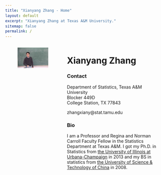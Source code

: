 ```yaml
---
title: "Xianyang Zhang - Home"
layout: default
excerpt: "Xianyang Zhang at Texas A&M University."
sitemap: false
permalink: /
---
```


<div markdown="0" class="hero-body">
  <div class="container">
    <div class="columns is-5 is-variable">
      <div class="column is-5">
        <figure class="image is-3by2">
          <img src="/images/home1.jpg" />
        </figure>
      </div>
      <div class="column is-7 content">
        <h1>Xianyang Zhang</h1>
        <h3>Contact</h3>
        <p>
          Department of Statistics, Texas A&M University<br/>
          Blocker 449D<br/>
          College Station, TX 77843<br/>
        </p>
        <p>
          <span class="icon"><i class="fa fa-fw fa-envelope-o" aria-hidden="true"></i></span>
          zhangxiany@stat.tamu.edu
        </p>
        <h3>Bio</h3>
        <p>
          I am a Professor and Regina and Norman Carroll Faculty Fellow in the Statistics Department at Texas A&M. I got my Ph.D. in Statistics from <a href="http://illinois.edu/">the University of Illinois at Urbana-Champaign</a> in 2013 and my BS in statistics from <a href="http://en.ustc.edu.cn/">the University of Science & Technology of China</a> in 2008.
        </p>
        <!-- <p><b>Postdoctral position available. See more details <a href="/opening">here</a>.</b></p> -->
      </div>
    </div>
  </div>
</div>
